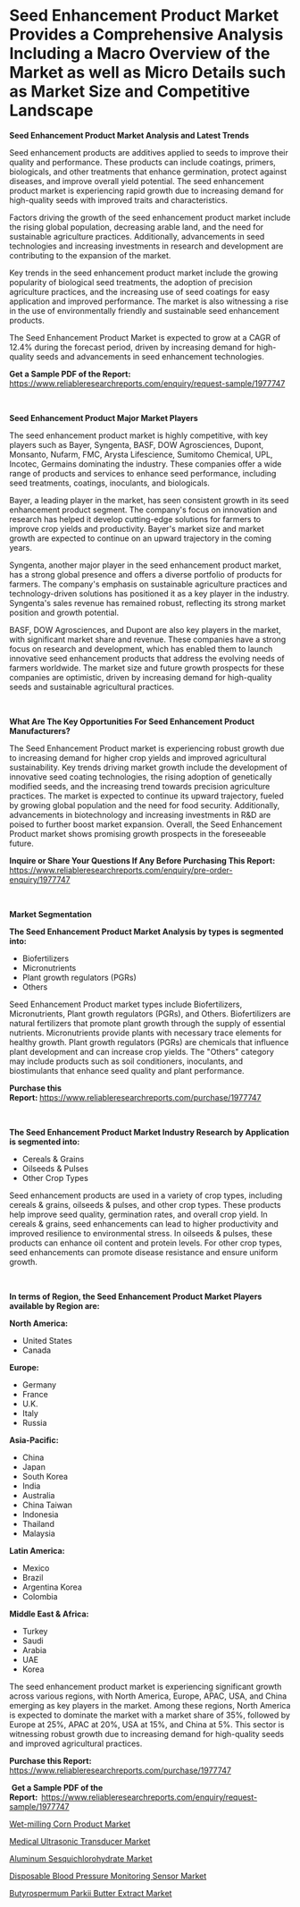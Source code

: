 <p><h1>Seed Enhancement Product Market Provides a Comprehensive Analysis Including a Macro Overview of the Market as well as Micro Details such as Market Size and Competitive Landscape</h1></p><p><strong>Seed Enhancement Product Market Analysis and Latest Trends</strong></p>
<p><p>Seed enhancement products are additives applied to seeds to improve their quality and performance. These products can include coatings, primers, biologicals, and other treatments that enhance germination, protect against diseases, and improve overall yield potential. The seed enhancement product market is experiencing rapid growth due to increasing demand for high-quality seeds with improved traits and characteristics.</p><p>Factors driving the growth of the seed enhancement product market include the rising global population, decreasing arable land, and the need for sustainable agriculture practices. Additionally, advancements in seed technologies and increasing investments in research and development are contributing to the expansion of the market. </p><p>Key trends in the seed enhancement product market include the growing popularity of biological seed treatments, the adoption of precision agriculture practices, and the increasing use of seed coatings for easy application and improved performance. The market is also witnessing a rise in the use of environmentally friendly and sustainable seed enhancement products.</p><p>The Seed Enhancement Product Market is expected to grow at a CAGR of 12.4% during the forecast period, driven by increasing demand for high-quality seeds and advancements in seed enhancement technologies.</p></p>
<p><strong>Get a Sample PDF of the Report:&nbsp;</strong> <a href="https://www.reliableresearchreports.com/enquiry/request-sample/1977747">https://www.reliableresearchreports.com/enquiry/request-sample/1977747</a></p>
<p>&nbsp;</p>
<p><strong>Seed Enhancement Product Major Market Players</strong></p>
<p><p>The seed enhancement product market is highly competitive, with key players such as Bayer, Syngenta, BASF, DOW Agrosciences, Dupont, Monsanto, Nufarm, FMC, Arysta Lifescience, Sumitomo Chemical, UPL, Incotec, Germains dominating the industry. These companies offer a wide range of products and services to enhance seed performance, including seed treatments, coatings, inoculants, and biologicals.</p><p>Bayer, a leading player in the market, has seen consistent growth in its seed enhancement product segment. The company's focus on innovation and research has helped it develop cutting-edge solutions for farmers to improve crop yields and productivity. Bayer's market size and market growth are expected to continue on an upward trajectory in the coming years.</p><p>Syngenta, another major player in the seed enhancement product market, has a strong global presence and offers a diverse portfolio of products for farmers. The company's emphasis on sustainable agriculture practices and technology-driven solutions has positioned it as a key player in the industry. Syngenta's sales revenue has remained robust, reflecting its strong market position and growth potential.</p><p>BASF, DOW Agrosciences, and Dupont are also key players in the market, with significant market share and revenue. These companies have a strong focus on research and development, which has enabled them to launch innovative seed enhancement products that address the evolving needs of farmers worldwide. The market size and future growth prospects for these companies are optimistic, driven by increasing demand for high-quality seeds and sustainable agricultural practices.</p></p>
<p>&nbsp;</p>
<p><strong>What Are The Key Opportunities For Seed Enhancement Product Manufacturers?</strong></p>
<p><p>The Seed Enhancement Product market is experiencing robust growth due to increasing demand for higher crop yields and improved agricultural sustainability. Key trends driving market growth include the development of innovative seed coating technologies, the rising adoption of genetically modified seeds, and the increasing trend towards precision agriculture practices. The market is expected to continue its upward trajectory, fueled by growing global population and the need for food security. Additionally, advancements in biotechnology and increasing investments in R&D are poised to further boost market expansion. Overall, the Seed Enhancement Product market shows promising growth prospects in the foreseeable future.</p></p>
<p><strong>Inquire or Share Your Questions If Any Before Purchasing This Report:</strong> <a href="https://www.reliableresearchreports.com/enquiry/pre-order-enquiry/1977747">https://www.reliableresearchreports.com/enquiry/pre-order-enquiry/1977747</a></p>
<p>&nbsp;</p>
<p><strong>Market Segmentation</strong></p>
<p><strong>The Seed Enhancement Product Market Analysis by types is segmented into:</strong></p>
<p><ul><li>Biofertilizers</li><li>Micronutrients</li><li>Plant growth regulators (PGRs)</li><li>Others</li></ul></p>
<p><p>Seed Enhancement Product market types include Biofertilizers, Micronutrients, Plant growth regulators (PGRs), and Others. Biofertilizers are natural fertilizers that promote plant growth through the supply of essential nutrients. Micronutrients provide plants with necessary trace elements for healthy growth. Plant growth regulators (PGRs) are chemicals that influence plant development and can increase crop yields. The "Others" category may include products such as soil conditioners, inoculants, and biostimulants that enhance seed quality and plant performance.</p></p>
<p><strong>Purchase this Report:&nbsp;</strong><a href="https://www.reliableresearchreports.com/purchase/1977747">https://www.reliableresearchreports.com/purchase/1977747</a></p>
<p>&nbsp;</p>
<p><strong>The Seed Enhancement Product Market Industry Research by Application is segmented into:</strong></p>
<p><ul><li>Cereals & Grains</li><li>Oilseeds & Pulses</li><li>Other Crop Types</li></ul></p>
<p><p>Seed enhancement products are used in a variety of crop types, including cereals & grains, oilseeds & pulses, and other crop types. These products help improve seed quality, germination rates, and overall crop yield. In cereals & grains, seed enhancements can lead to higher productivity and improved resilience to environmental stress. In oilseeds & pulses, these products can enhance oil content and protein levels. For other crop types, seed enhancements can promote disease resistance and ensure uniform growth.</p></p>
<p>&nbsp;</p>
<p><strong>In terms of Region, the Seed Enhancement Product Market Players available by Region are:</strong></p>
<p>
    <p> <strong> North America: </strong>
        <ul>
            <li>United States</li>
            <li>Canada</li>
        </ul>
        </p> 
    <p> <strong> Europe: </strong>
        <ul>
            <li>Germany</li>
            <li>France</li>
            <li>U.K.</li>
            <li>Italy</li>
            <li>Russia</li>
        </ul>
        </p> 
    <p> <strong> Asia-Pacific: </strong>
        <ul>
            <li>China</li>
            <li>Japan</li>
            <li>South Korea</li>
            <li>India</li>
            <li>Australia</li>
            <li>China Taiwan</li>
            <li>Indonesia</li>
            <li>Thailand</li>
            <li>Malaysia</li>
        </ul>
        </p> 
    <p> <strong> Latin America: </strong>
        <ul>
            <li>Mexico</li>
            <li>Brazil</li>
            <li>Argentina Korea</li>
            <li>Colombia</li>
        </ul>
        </p> 
    <p> <strong> Middle East & Africa: </strong>
        <ul>
            <li>Turkey</li>
            <li>Saudi</li>
            <li>Arabia</li>
            <li>UAE</li>
            <li>Korea</li>
        </ul>
    </p>
    </p>
<p><p>The seed enhancement product market is experiencing significant growth across various regions, with North America, Europe, APAC, USA, and China emerging as key players in the market. Among these regions, North America is expected to dominate the market with a market share of 35%, followed by Europe at 25%, APAC at 20%, USA at 15%, and China at 5%. This sector is witnessing robust growth due to increasing demand for high-quality seeds and improved agricultural practices.</p></p>
<p><strong>Purchase this Report: </strong><a href="https://www.reliableresearchreports.com/purchase/1977747">https://www.reliableresearchreports.com/purchase/1977747</a></p>
<p>&nbsp;<strong>Get a Sample PDF of the Report:&nbsp;&nbsp;</strong><a href="https://www.reliableresearchreports.com/enquiry/request-sample/1977747">https://www.reliableresearchreports.com/enquiry/request-sample/1977747</a></p>
<p><strong></strong></p>
<p><p><a href="https://github.com/nathandecarvalho/Market-Research-Report-List-2/blob/main/wet-milling-corn-product-market.md">Wet-milling Corn Product Market</a></p><p><a href="https://view.publitas.com/reportprime-1/medical-ultrasonic-transducer-market-size-2024-2031-global-industrial-analysis-key-geographical-regions-market-share-top-key-players-product-types-and-forecast-research-report/">Medical Ultrasonic Transducer Market</a></p><p><a href="https://spotless-saver-8fd.notion.site/Aluminum-Sesquichlorohydrate-Market-Size-Reflecting-a-Forecast-Till-2031-Market-By-Type-By-Applica-cb111b0c1d56477abd47d551d226093d">Aluminum Sesquichlorohydrate Market</a></p><p><a href="https://view.publitas.com/reportprime-1/disposable-blood-pressure-monitoring-sensor-market-size-and-examines-its-market-scope-with-a-primary-focus-on-growth-opportunities-and-forecasted-trends-spanning-from-2024-to-2031/">Disposable Blood Pressure Monitoring Sensor Market</a></p><p><a href="https://cautious-neon-760.notion.site/Butyrospermum-Parkii-Butter-Extract-Market-Size-and-Growth-Market-Segmentation-Regional-and-Countr-79260d7f6ea74818bfe33ac065f92366">Butyrospermum Parkii Butter Extract Market</a></p></p>
